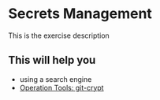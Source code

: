 # Secrets Management

This is the exercise description

## This will help you

- using a search engine
- [Operation Tools: git-crypt](./../deep-dive/operation-tools.md#git-crypt)
